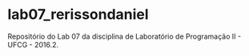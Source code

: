 # lab07_rerissondaniel
Repositório do Lab 07 da disciplina de Laboratório de Programação II - UFCG - 2016.2.
